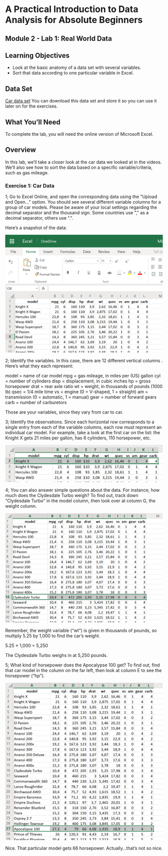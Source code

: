 # A Practical Introduction to Data Analysis for Absolute Beginners

## Module 2 - Lab 1: Real World Data

## Learning Objectives

* Look at the basic anatomy of a data set with several variables.
* Sort that data according to one particular variable in Excel.

## Data Set

[Car data set](Module%202%20Lab%20Real%20World%20Data%20-%20car%20data.xlsx)
You can download this data set and store it so you can use it later on for the exercises.

## What You’ll Need

To complete the lab, you will need the online version of Microsoft Excel.

## Overview

In this lab, we’ll take a closer look at the car data we looked at in the videos. We’ll also see how to sort the data based on a specific variable/criteria, such as gas mileage.

### Exercise 1: Car Data

1; Go to Excel Online, and open the corresponding data using the "Upload and Open..." option. You should see several different variable columns for a group of car models. Please be aware of your local settings regarding the decimal separator and the thousand sign. Some countries use "," as a decimal separator, others use ".".

Here’s a snapshot of the data:

![Cars data set](img/2020-06-15-14-03-15.png)

2; Identify the variables. In this case, there are 12 different vertical columns . Here’s what they each
represent:

model = name of car model
mpg = gas mileage, in miles per (US) gallon
cyl = number of cylinders
disp = displacement, in cubic inches
hp = gross horsepower
drat = rear axle ratio
wt = weight, in thousands of pounds (1000 lb)
qsec = 1/4 mile time
vs = engine (0 = V-shaped, 1 = straight)
am = transmission (0 = automatic, 1 = manual)
gear = number of forward gears
carb = number of carburetors

Those are your variables, since they vary from car to car.

3; Identify the observations. Since each horizontal row corresponds to a single entry from each of the variable columns, each row must represent an individual car model. For example, take a look at the first car on the list: the Knight X gets 21 miles per gallon, has 6 cylinders, 110 horsepower,
etc.

![First row](img/2020-06-15-14-03-47.png)

4; You can also answer simple questions about the data. For instance, how much does the Clydesdale Turbo weigh? To find out, track down “Clydesdale Turbo” in the model column, then
look over at column G, the weight column.

![Clydesdale Turbo](img/2020-06-15-14-04-22.png)

Remember, the weight variable (“wt”) is given in thousands of pounds, so multiply 5.25 by 1,000 to find the car’s weight.

5.25 × 1,000 = 5,250

The Clydesdale Turbo weighs in at 5,250 pounds.

5; What kind of horsepower does the Apocalypse 100 get? To find out, find that car model in the column on the far left, then look at column E to see the horsepower (“hp”).

![Apocalypse 100](img/2020-06-15-14-06-18.png)

Nice. That particular model gets 66 horsepower. Actually…that’s not so nice.
